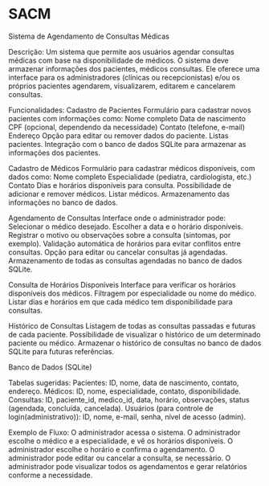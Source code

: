 # SACM

Sistema de Agendamento de Consultas Médicas

Descrição:
    Um sistema que permite aos usuários agendar consultas médicas com base na disponibilidade de médicos. O sistema deve armazenar informações dos pacientes, médicos consultas. Ele oferece uma interface para os administradores (clínicas ou recepcionistas) e/ou os próprios pacientes agendarem, visualizarem, editarem e cancelarem consultas.

Funcionalidades:
    Cadastro de Pacientes
        Formulário para cadastrar novos pacientes com informações como:
            Nome completo
            Data de nascimento
            CPF (opcional, dependendo da necessidade)
            Contato (telefone, e-mail)
            Endereço
        Opção para editar ou remover dados do paciente.
        Listas pacientes.
        Integração com o banco de dados SQLite para armazenar as informações dos pacientes.
    
Cadastro de Médicos
        Formulário para cadastrar médicos disponíveis, com dados como:
            Nome completo
            Especialidade (pediatra, cardiologista, etc.)
            Contato
            Dias e horários disponíveis para consulta.
        Possibilidade de adicionar e remover médicos.
        Listar médicos.
        Armazenamento das informações no banco de dados.

Agendamento de Consultas
        Interface onde o administrador pode:
            Selecionar o médico desejado.
            Escolher a data e o horário disponíveis.
            Registrar o motivo ou observações sobre a consulta (sintomas, por exemplo).
        Validação automática de horários para evitar conflitos entre consultas.
        Opção para editar ou cancelar consultas já agendadas.
        Armazenamento de todas as consultas agendadas no banco de dados SQLite.

Consulta de Horários Disponíveis
        Interface para verificar os horários disponíveis dos médicos.
        Filtragem por especialidade ou nome do médico.
        Listar dias e horários em que cada médico tem disponibilidade para consultas.
    
Histórico de Consultas
        Listagem de todas as consultas passadas e futuras de cada paciente.
        Possibilidade de visualizar o histórico de um determinado paciente ou médico.
        Armazenar o histórico de consultas no banco de dados SQLite para futuras referências.
    
Banco de Dados (SQLite)

Tabelas sugeridas:
        Pacientes: ID, nome, data de nascimento, contato, endereço.
        Médicos: ID, nome, especialidade, contato, disponibilidade.
        Consultas: ID, paciente_id, medico_id, data, horário, observações, status (agendada, concluída, cancelada).
        Usuários (para controle de login(administrativo)): ID, nome, e-mail, senha, nível de acesso (admin).

Exemplo de Fluxo:
    O administrador acessa o sistema.
    O administrador escolhe o médico e a especialidade, e vê os horários disponíveis.
    O administrador escolhe o horário e confirma o agendamento.
    O administrador pode editar ou cancelar a consulta, se necessário.
    O administrador pode visualizar todos os agendamentos e gerar relatórios conforme a necessidade.
